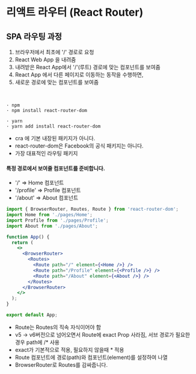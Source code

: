 # 리액트 라우터 (React Router)

## SPA 라우팅 과정
1. 브라우저에서 최초에 '/' 경로로 요청
2. React Web App 을 내려줌
3. 내려받은 React App에서 '/'(루트) 경로에 맞는 컴포넌트를 보여줌
4. React App 에서 다른 페이지로 이동하는 동작을 수행하면,
5. 새로운 경로에 맞는 컴포넌트를 보여줌

<br />

    · npm
    · npm install react-router-dom

    · yarn
    · yarn add install react-router-dom
- cra 에 기본 내장된 패키지가 아니다.
- react-router-dom은 Facebook의 공식 패키지는 아니다.
- 가장 대표적인 라우팅 패키지

#### 특정 경로에서 보여줄 컴포넌트를 준비합니다.
- '/' => Home 컴포넌트
- '/profile' => Profile 컴포넌트
- '/about' => About 컴포넌트

```jsx
import { BrowserRouter, Routes, Route } from 'react-router-dom';
import Home from './pages/Home';
import Profile from './pages/Profile';
import About from './pages/About';

function App() {
  return (
    <>
      <BrowserRouter>
        <Routes>
          <Route path="/" element={<Home />} />
          <Route path="/Profile" element={<Profile />} />
          <Route path="/About" element={<About />} />
        </Routes>
      </BrowserRouter>
    </>
  );
}

export default App;
```
- Route는 Routes의 직속 자식이어야 함
- v5 -> v6버전으로 넘어오면서 Route에 exact Prop 사라짐, 서브 경로가 필요한 경우 path에 /* 사용
- exact가 기본적으로 적용, 필요하지 않을때 * 적용
- Route 컴포넌트에 경로(path)와 컴포넌트(element)를 설정하여 나열
- BrowserRouter로 Routes를 감싸줍니다.

